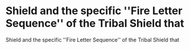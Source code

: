 # Shield and the specific ''Fire Letter Sequence'' of the Tribal Shield that

Shield and the specific ''Fire Letter Sequence'' of the Tribal Shield that